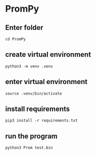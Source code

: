 # PromPy

## Enter folder

```cd PromPy```

## create virtual environment

```python3 -m venv .venv```

## enter virtual environment

```source .venv/bin/activate```

## install requirements

```pip3 install -r requirements.txt```

## run the program

```python3 Prom test.bin```